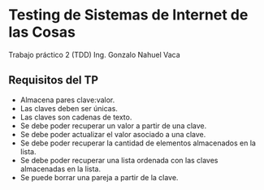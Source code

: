 # Testing de Sistemas de Internet de las Cosas
Trabajo práctico 2 (TDD)
Ing. Gonzalo Nahuel Vaca

## Requisitos del TP
* Almacena pares clave:valor.
* Las claves deben ser únicas.
* Las claves son cadenas de texto.
* Se debe poder recuperar un valor a partir de una clave.
* Se debe poder actualizar el valor asociado a una clave.
* Se debe poder recuperar la cantidad de elementos almacenados en la lista.
* Se debe poder recuperar una lista ordenada con las claves almacenadas en la lista.
* Se puede borrar una pareja a partir de la clave.